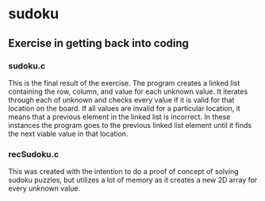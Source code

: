 # sudoku
## Exercise in getting back into coding
### sudoku.c
This is the final result of the exercise.
The program creates a linked list containing the row, column, and value for each unknown value.
It iterates through each of unknown and checks every value if it is valid for that location on the board.
If all values are invalid for a particular location, it means that a previous element in the linked list is incorrect.
In these instances the program goes to the previous linked list element until it finds the next viable value in that location.
### recSudoku.c
This was created with the intention to do a proof of concept of solving sudoku puzzles, but utilizes a lot of memory as it creates a new 2D array for every unknown value.
